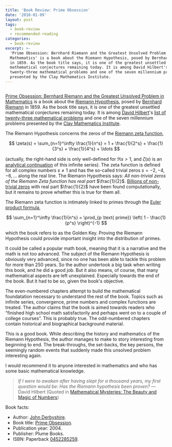 ```yaml
---
title: 'Book Review: Prime Obsession'
date: '2010-01-09'
layout: post
tags:
  - book-review
  - recommended-reading
categories:
  - book-review
excerpt: >-
  'Prime Obsession: Bernhard Riemann and the Greatest Unsolved Problem in
  Mathematics' is a book about the Riemann Hypothesis, posed by Bernhard Riemann
  in 1859. As the book title says, it is one of the greatest unsettled
  mathematical conjectures remaining today. It is among David Hilbert's list of
  twenty-three mathematical problems and one of the seven millennium problems
  presented by the Clay Mathematics Institute.
---
```

<div class="pull-right"><a href="/refs/derbyshire03"><img src="/media/books/derbyshire03.jpg" alt=""></a></div>

[Prime Obsession: Bernhard Riemann and the Greatest Unsolved Problem in Mathematics](/refs/derbyshire03) is a book about the [Riemann Hypothesis](http://en.wikipedia.org/wiki/Riemann_hypothesis), posed by [Bernhard Riemann](http://en.wikipedia.org/wiki/Bernhard_Riemann) in 1859. As the book title says, it is one of the greatest unsettled mathematical conjectures remaining today. It is among [David Hilbert](http://en.wikipedia.org/wiki/David_Hilbert)'s [list of twenty-three mathematical problems](http://en.wikipedia.org/wiki/Hilbert_problems) and one of the seven millennium problems presented by the [Clay Mathematics Institute](http://www.claymath.org).

The Riemann Hypothesis concerns the zeros of the [Riemann zeta function](http://en.wikipedia.org/wiki/Riemann_zeta_function),

$$
\zeta(s) = \sum_{n=1}^\infty \frac{1}{n^s} = 1 + \frac{1}{2^s} + \frac{1}{3^s} + \frac{1}{4^s} + \ldots
$$

(actually, the right-hand side is only well-defined for $\Re s > 1$, and $\zeta(s)$ is an [analytical continuation](http://en.wikipedia.org/wiki/Analytic_continuation) of this infinite series). The zeta function is defined for all complex numbers $s \neq 1$ and has the so-called trivial zeros $s=-2, -4, -6, \ldots$ along the real line. The Riemann Hypothesis says: *All non-trivial zeros of the Riemann Zeta function has real part* $\frac{1}{2}$. [Billions of non-trivial zeros](http://www.dtc.umn.edu/~odlyzko/zeta_tables/index.html) with real part $\frac{1}{2}$ have been found computationally, but it remains to prove whether this is true for them all.

The Riemann zeta function is intimately linked to primes through the [Euler product formula](http://en.wikipedia.org/wiki/Euler_product_formula),

$$
\sum_{n=1}^\infty \frac{1}{n^s} = \prod_{p \text{ prime}} \left( 1 - \frac{1}{p^s} \right)^{-1}
$$

which the book refers to as the Golden Key. Proving the Riemann Hypothesis could provide important insight into the distribution of primes.

It could be called a popular math book, meaning that it is a narrative and the math is not too advanced. The subject of the Riemann Hypothesis is obviously very advanced, since no one has been able to tackle this problem for more than 250 years. So the author undertook a big task when writing this book, and he did a good job. But it also means, of course, that many mathematical aspects are left unexplained. Especially towards the end of the book. But it had to be so, given the book's objective.

The even-numbered chapters attempt to build the mathematical foundatation necessary to understand the rest of the book. Topics such as infinite series, convergence, prime numbers and complex functions are treated. The author claims that the book is aimed towards readers who &#8220;finished high school math satisfactorily and perhaps went on to a couple of college courses&#8221;. This is probably true. The odd-numbered chapters contain historical and biographical background material.

This is a good book. While describing the history and mathematics of the Riemann Hypothesis, the author manages to make to story interesting from beginning to end. The break-throughs, the set-backs, the key persons, the seemingly random events that suddenly made this unsolved problem interesting again.

I would recommend it to anyone interested in mathematics and who has some basic mathematical knowledge.

> *If I were to awaken after having slept for a thousand years, my first question would be: Has the Riemann hypothesis been proven?* &#8212; David Hilbert (Quoted in <a href="https://en.wikipedia.org/wiki/Special:BookSources/0306454041">Mathematical Mysteries: The Beauty and Magic of Numbers</a>)

Book facts:

*   Author: [John Derbyshire](http://www.johnderbyshire.com/).
*   Book title: [Prime Obsession](/refs/derbyshire03).
*   Publication year: 2004.
*   Publisher: Plume Books.
*   ISBN: Paperback [0452285259](http://en.wikipedia.org/w/index.php?title=Special:BookSources&isbn=0452285259).
